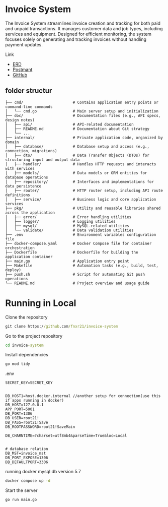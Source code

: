# Invoice System

The Invoice System streamlines invoice creation and tracking for both paid and unpaid transactions. It manages customer data and job types, including services and equipment. Designed for efficient monitoring, the system focuses solely on generating and tracking invoices without handling payment updates.


Link
- [ERD](https://drawsql.app/teams/team-1756/diagrams/invoice)
- [Postmant](https://crimson-crater-385688.postman.co/workspace/Open~b2b49bd4-fdb3-472f-ae87-d815a933728a/collection/27541101-2afa9ac1-36c0-47dc-8996-ba565965fb0e?action=share&creator=27541101&active-environment=27541101-3f0ffd3d-2f19-42c1-a63b-666145fff426)
- [GitHub](https://github.com/fnxr21/invoice-system)

## folder structur

```plaintext
├── cmd/                      # Contains application entry points or command-line commands
│   └── cmd.go                # Main server setup and initialization
├── doc/                      # Documentation files (e.g., API specs, design notes)
│   ├── api/                  # API-related documentation
│   ├── README.md             # Documentation about Git strategy
│   └── ...                   
├── internal/                 # Private application code, organized by domain
│   ├── database/             # Database setup and access (e.g., connection, migrations)
│   ├── dto/                  # Data Transfer Objects (DTOs) for structuring input and output data
│   ├── handler/              # Handles HTTP requests and interacts with services
│   ├── models/               # Data models or ORM entities for database operations
│   ├── repository/           # Interfaces and implementations for data persistence
│   ├── router/               # HTTP router setup, including API route definitions
│   ├── service/              # Business logic and core application services
├── pkg/                      # Utility and reusable libraries shared across the application
│   ├── error/                # Error handling utilities
│   ├── logger/               # Logging utilities
│   ├── mysql/                # MySQL-related utilities
│   └── validate/             # Data validation utilities
├── .env                      # Environment variables configuration file
├── docker-compose.yaml       # Docker Compose file for container orchestration
├── Dockerfile                # Dockerfile for building the application container
├── main.go                   # Application entry point
├── Makefile                  # Automation tasks (e.g., build, test, deploy)
├── push.sh                   # Script for automating Git push operations
└── README.md                 # Project overview and usage guide
```
# Running in Local

Clone the repository
```cmd
git clone https://github.com/fnxr21/invoice-system
```

Go to the project repository

```cmd
cd invoice-system

```

Install dependencies

```cmd
go mod tidy
```

.env
```env
SECRET_KEY=SECRET_KEY


DB_HOST1=host.docker.internal //another setup for connection(use this if apps running in docker)
DB_HOST=127.0.0.1
APP_PORT=5001
DB_PORT=1306
DB_USER=root21!
DB_PASS=root21!Save
DB_ROOTPASSWORD=root21!SaveMain

DB_CHARNTIME=?charset=utf8mb4&parseTime=True&loc=Local


# database relation
DB_MST=invoice_mst
DB_PORT_EXPOSE=1306
DB_DEFAULTPORT=3306
```

running docker mysql db version 5.7
```cmd
docker compose up -d
```
Start the server

```cmd
go run main.go
```
